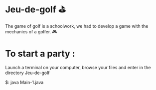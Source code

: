 # Jeu-de-golf ⛳️

The game of golf is a schoolwork, we had to develop a game with the mechanics of a golfer. 🎮

# To start a party :

Launch a terminal on your computer, browse your files and enter in the directory Jeu-de-golf

$: java Main-1.java
